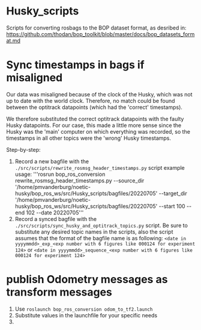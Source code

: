 # Husky_scripts
Scripts for converting rosbags to the BOP dataset format, as desribed in:
https://github.com/thodan/bop_toolkit/blob/master/docs/bop_datasets_format.md


# Sync timestamps in bags if misaligned
Our data was misaligned because of the clock of the Husky, which was not up to date with the world clock. Therefore, no match could be found between the optitrack datapoints (which had the 'correct' timestamps).

We therefore substituted the correct optitrack datapoints with the faulty Husky datapoints. For our case, this made a little more sense since the Husky was the 'main' computer on which everything was recorded, so the timestamps in all other topics were the 'wrong' Husky timestamps.

Step-by-step:
1. Record a new bagfile with the ```./src/scripts/rewrite_rosmsg_header_timestamps.py``` script
example usage:
'''rosrun bop_ros_conversion rewrite_rosmsg_header_timestamps.py --source_dir '/home/pmvanderburg/noetic-husky/bop_ros_ws/src/Husky_scripts/bagfiles/20220705' --target_dir '/home/pmvanderburg/noetic-husky/bop_ros_ws/src/Husky_scripts/bagfiles/20220705' --start 100 --end 102 --date 20220705'''
2. Record a synced bagfile with the ```./src/scripts/sync_husky_and_optitrack_topics.py``` script. 
Be sure to substitute any desired topic names in the scripts, also the script assumes that the format of the bagfile name is as following:
```<date in yyyymmdd>_exp_<exp number with 6 figures like 000124 for experiment 124>``` 
or
```<date in yyyymmdd>_sequence_<exp number with 6 figures like 000124 for experiment 124>```


# publish Odometry messages as transform messages

1. Use ```roslaunch bop_ros_conversion odom_to_tf2.launch```
2. Substitute values in the launchfile for your specific needs
3. 
